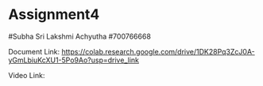 # Assignment4

#Subha Sri Lakshmi Achyutha 
#700766668

Document Link:
https://colab.research.google.com/drive/1DK28Pq3ZcJ0A-yGmLbiuKcXU1-5Po9Ao?usp=drive_link


Video Link:
